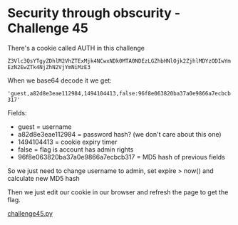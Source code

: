 # Security through obscurity - Challenge 45

There's a cookie called AUTH in this challenge

`Z3Vlc3QsYTgyZDhlM2VhZTExMjk4NCwxNDk0MTA0NDEzLGZhbHNlOjk2ZjhlMDYzODIwYmEzN2EwZTk4NjZhN2VjYmNiMzE3`

When we base64 decode it we get:

`'guest,a82d8e3eae112984,1494104413,false:96f8e063820ba37a0e9866a7ecbcb317'`

Fields:

* guest = username
* a82d8e3eae112984 = password hash? (we don't care about this one)
* 1494104413 = cookie expiry timer
* false = flag is account has admin rights
* 96f8e063820ba37a0e9866a7ecbcb317 = MD5 hash of previous fields

So we just need to change username to admin, set expire > now() and calculate new MD5 hash

Then we just edit our cookie in our browser and refresh the page to get the flag.

[challenge45.py](challenge45.py)
